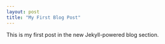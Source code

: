 ```yaml
---
layout: post
title: "My First Blog Post"
---
```


This is my first post in the new Jekyll-powered blog section.
